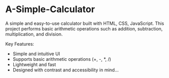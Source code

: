 # A-Simple-Calculator
A simple and easy-to-use calculator built with HTML, CSS, JavaScript. This project performs basic arithmetic operations such as addition, subtraction, multiplication, and division.

Key Features:

- Simple and intuitive UI
- Supports basic arithmetic operations (+, -, *, /)
- Lightweight and fast
- Designed with contrast and accessibility in mind...
